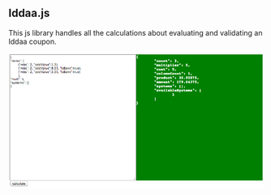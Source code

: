 Iddaa.js
--------
This js library handles all the calculations about evaluating and validating an Iddaa coupon.

<img src="https://github.com/kadirpekel/iddaa.js/raw/master/screenshot.png" alt="screenshot" />

